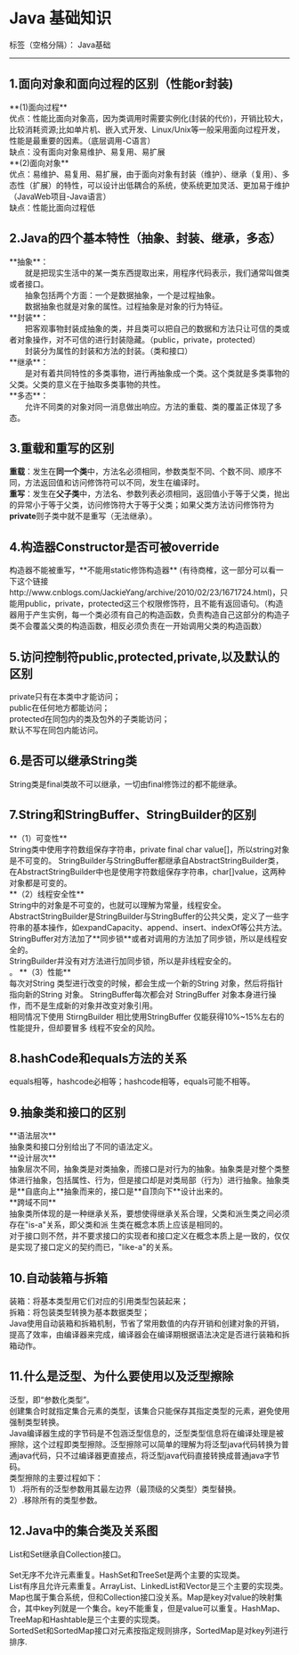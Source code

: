 ﻿# Java 基础知识

标签（空格分隔）： Java基础

---

<h2>1.面向对象和面向过程的区别（性能or封装)</h2>
**(1)面向过程**</br>         
优点：性能比面向对象高，因为类调用时需要实例化(封装的代价)，开销比较大，比较消耗资源;比如单片机、嵌入式开发、Linux/Unix等一般采用面向过程开发，性能是最重要的因素。（底层调用-C语言）</br>
缺点：没有面向对象易维护、易复用、易扩展</br>
**(2)面向对象**</br>
优点：易维护、易复用、易扩展，由于面向对象有封装（维护）、继承（复用）、多态性（扩展）的特性，可以设计出低耦合的系统，使系统更加灵活、更加易于维护（JavaWeb项目-Java语言）</br>
缺点：性能比面向过程低</br>

<h2>2.Java的四个基本特性（抽象、封装、继承，多态）</h2>
**抽象**：</br>
　　就是把现实生活中的某一类东西提取出来，用程序代码表示，我们通常叫做类或者接口。</br>
　　抽象包括两个方面：一个是数据抽象，一个是过程抽象。</br>
　　数据抽象也就是对象的属性。过程抽象是对象的行为特征。</br>
**封装**：</br>
　　把客观事物封装成抽象的类，并且类可以把自己的数据和方法只让可信的类或者对象操作，对不可信的进行封装隐藏。（public，private，protected）</br>
　　封装分为属性的封装和方法的封装。（类和接口）</br>
**继承**：</br>
　　是对有着共同特性的多类事物，进行再抽象成一个类。这个类就是多类事物的父类。父类的意义在于抽取多类事物的共性。</br>
**多态**：</br>
　　允许不同类的对象对同一消息做出响应。方法的重载、类的覆盖正体现了多态。</br>

<h2>3.重载和重写的区别</h2>

**重载**：发生在**同一个类**中，方法名必须相同，参数类型不同、个数不同、顺序不同，方法返回值和访问修饰符可以不同，发生在编译时。</br>
**重写**：发生在**父子类**中，方法名、参数列表必须相同，返回值小于等于父类，抛出的异常小于等于父类，访问修饰符大于等于父类；如果父类方法访问修饰符为**private**则子类中就不是重写（无法继承）。</br>

<h2>4.构造器Constructor是否可被override</h2>
构造器不能被重写，**不能用static修饰构造器**      (有待商榷，这一部分可以看一下这个链接
http://www.cnblogs.com/JackieYang/archive/2010/02/23/1671724.html)，只能用public，private，protected这三个权限修饰符，且不能有返回语句。（构造器用于产生实例，每一个类必须有自己的构造函数，负责构造自己这部分的构造子类不会覆盖父类的构造函数，相反必须负责在一开始调用父类的构造函数）</br>

<h2>5.访问控制符public,protected,private,以及默认的区别</h2>
private只有在本类中才能访问；</br>
public在任何地方都能访问；</br>
protected在同包内的类及包外的子类能访问；</br>
默认不写在同包内能访问。</br>


<h2>6.是否可以继承String类</h2>
String类是final类故不可以继承，一切由final修饰过的都不能继承。

<h2>7.String和StringBuffer、StringBuilder的区别</h2>
**（1）可变性**</br>
String类中使用字符数组保存字符串，private final char value[]，所以string对象是不可变的。
StringBuilder与StringBuffer都继承自AbstractStringBuilder类，在AbstractStringBuilder中也是使用字符数组保存字符串，char[]value，这两种对象都是可变的。</br>
**（2）线程安全性**</br>
String中的对象是不可变的，也就可以理解为常量，线程安全。</br>
AbstractStringBuilder是StringBuilder与StringBuffer的公共父类，定义了一些字符串的基本操作，如expandCapacity、append、insert、indexOf等公共方法。</br>
StringBuffer对方法加了**同步锁**或者对调用的方法加了同步锁，所以是线程安全的。</br>
StringBuilder并没有对方法进行加同步锁，所以是非线程安全的。</br>
。
**（3）性能**</br>
每次对String 类型进行改变的时候，都会生成一个新的String 对象，然后将指针指向新的String 对象。
StringBuffer每次都会对 StringBuffer 对象本身进行操作，而不是生成新的对象并改变对象引用。</br>
相同情况下使用 StirngBuilder 相比使用StringBuffer 仅能获得10%~15%左右的性能提升，但却要冒多
线程不安全的风险。</br>

<h2>8.hashCode和equals方法的关系</h2>
equals相等，hashcode必相等；hashcode相等，equals可能不相等。


<h2>9.抽象类和接口的区别</h2>
**语法层次**</br>
抽象类和接口分别给出了不同的语法定义。</br>
**设计层次**</br>
抽象层次不同，抽象类是对类抽象，而接口是对行为的抽象。抽象类是对整个类整体进行抽象，包括属性、行为，但是接口却是对类局部（行为）进行抽象。抽象类是**自底向上**抽象而来的，接口是**自顶向下**设计出来的。</br>
**跨域不同**</br>
抽象类所体现的是一种继承关系，要想使得继承关系合理，父类和派生类之间必须存在"is-a"关系，即父类和派
生类在概念本质上应该是相同的。</br>
对于接口则不然，并不要求接口的实现者和接口定义在概念本质上是一致的，仅仅是实现了接口定义的契约而已，"like-a"的关系。</br>

<h2>10.自动装箱与拆箱</h2>
装箱：将基本类型用它们对应的引用类型包装起来；</br>
拆箱：将包装类型转换为基本数据类型；</br>
Java使用自动装箱和拆箱机制，节省了常用数值的内存开销和创建对象的开销，提高了效率，由编译器来完成，编译器会在编译期根据语法决定是否进行装箱和拆箱动作。</br>


<h2>11.什么是泛型、为什么要使用以及泛型擦除</h2>

泛型，即“参数化类型”。</br>
创建集合时就指定集合元素的类型，该集合只能保存其指定类型的元素，避免使用强制类型转换。</br>
Java编译器生成的字节码是不包涵泛型信息的，泛型类型信息将在编译处理是被擦除，这个过程即类型擦除。泛型擦除可以简单的理解为将泛型java代码转换为普通java代码，只不过编译器更直接点，将泛型java代码直接转换成普通java字节码。</br>
类型擦除的主要过程如下：</br>
1）.将所有的泛型参数用其最左边界（最顶级的父类型）类型替换。</br>
2）.移除所有的类型参数。</br>

<h2>12.Java中的集合类及关系图</h2>
List和Set继承自Collection接口。</br></br>
Set无序不允许元素重复。HashSet和TreeSet是两个主要的实现类。</br>
List有序且允许元素重复。ArrayList、LinkedList和Vector是三个主要的实现类。</br>
Map也属于集合系统，但和Collection接口没关系。Map是key对value的映射集合，其中key列就是一个集合。key不能重复，但是value可以重复。HashMap、TreeMap和Hashtable是三个主要的实现类。</br>
SortedSet和SortedMap接口对元素按指定规则排序，SortedMap是对key列进行排序.</br>



